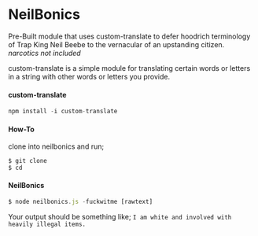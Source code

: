 # NeilBonics
Pre-Built module that uses custom-translate to defer hoodrich terminology of Trap King Neil Beebe to the vernacular of an upstanding citizen. *narcotics not included*

custom-translate is a simple module for translating certain words or letters in a string with other words or letters you provide. 
#### custom-translate
```js
npm install -i custom-translate 
```

#### How-To
clone into neilbonics and run;

```git
$ git clone
$ cd
```

#### NeilBonics
```js
$ node neilbonics.js -fuckwitme [rawtext]
```
Your output should be something like; 
`I am white and involved with heavily illegal items.`
